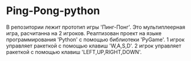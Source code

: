 # Ping-Pong-python
В репозитории лежит прототип игры 'Пинг-Понг'. Это мультиплеерная игра, расчитанна на 2 игроков.
Реалтизован проект на языке программирования 'Python' с помощью библиотеки 'PyGame'.
1 игрок управляет ракеткой с помощью клавиш 'W,A,S,D'. 2 игрок управляет ракеткой с помощью клавиш 'LEFT,UP,RIGHT,DOWN'.

